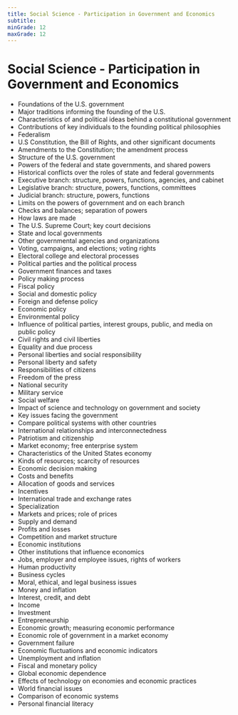 ```yaml
---
title: Social Science - Participation in Government and Economics
subtitle: 
minGrade: 12
maxGrade: 12
---
```

# Social Science - Participation in Government and Economics
* Foundations of the U.S. government
* Major traditions informing the founding of the U.S.
* Characteristics of and political ideas behind a constitutional government
* Contributions of key individuals to the founding political philosophies
* Federalism
* U.S Constitution, the Bill of Rights, and other significant documents
* Amendments to the Constitution; the amendment process
* Structure of the U.S. government
* Powers of the federal and state governments, and shared powers
* Historical conflicts over the roles of state and federal governments
* Executive branch: structure, powers, functions, agencies, and cabinet
* Legislative branch: structure, powers, functions, committees
* Judicial branch: structure, powers, functions
* Limits on the powers of government and on each branch
* Checks and balances; separation of powers
* How laws are made
* The U.S. Supreme Court; key court decisions
* State and local governments
* Other governmental agencies and organizations
* Voting, campaigns, and elections; voting rights
* Electoral college and electoral processes
* Political parties and the political process
* Government finances and taxes
* Policy making process
* Fiscal policy
* Social and domestic policy
* Foreign and defense policy
* Economic policy
* Environmental policy
* Influence of political parties, interest groups, public, and media on public policy
* Civil rights and civil liberties
* Equality and due process
* Personal liberties and social responsibility
* Personal liberty and safety
* Responsibilities of citizens
* Freedom of the press
* National security
* Military service
* Social welfare
* Impact of science and technology on government and society
* Key issues facing the government
* Compare political systems with other countries
* International relationships and interconnectedness
* Patriotism and citizenship
* Market economy; free enterprise system
* Characteristics of the United States economy
* Kinds of resources; scarcity of resources
* Economic decision making
* Costs and benefits
* Allocation of goods and services
* Incentives
* International trade and exchange rates
* Specialization
* Markets and prices; role of prices
* Supply and demand
* Profits and losses
* Competition and market structure
* Economic institutions
* Other institutions that influence economics
* Jobs, employer and employee issues, rights of workers
* Human productivity
* Business cycles
* Moral, ethical, and legal business issues
* Money and inflation
* Interest, credit, and debt
* Income
* Investment
* Entrepreneurship
* Economic growth; measuring economic performance
* Economic role of government in a market economy
* Government failure
* Economic fluctuations and economic indicators
* Unemployment and inflation
* Fiscal and monetary policy
* Global economic dependence
* Effects of technology on economies and economic practices
* World financial issues
* Comparison of economic systems
* Personal financial literacy